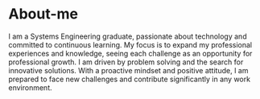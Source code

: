 # About-me
I am a Systems Engineering graduate, passionate about technology and committed to continuous learning. My focus is to expand my professional experiences and knowledge, seeing each challenge as an opportunity for professional growth. I am driven by problem solving and the search for innovative solutions. With a proactive mindset and positive attitude, I am prepared to face new challenges and contribute significantly in any work environment. 

